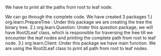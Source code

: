 We have to print all the paths from root to leaf node.

We can go through the complete code. We have created 3 packages
1.) org.learn.PrepareTree : Under this package we are creating the tree the binary tree.
2.) org.learn.Question: Under this question package, we will have Root2Leaf  class, which is responsible for traversing the tree till we encounter the leaf nodes and printing the complete path from root to leaf node.
3.) org.learn.Client: Under this package we have main function. We are using the Root2Leaf class to print all path from root to leaf nodes.